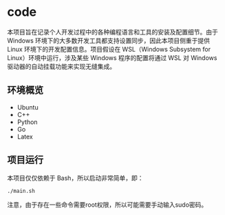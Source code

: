 # code

本项目旨在记录个人开发过程中的各种编程语言和工具的安装及配置细节。由于 Windows 环境下的大多数开发工具都支持设置同步，因此本项目侧重于提供 Linux 环境下的开发配置信息。项目假设在 WSL（Windows Subsystem for Linux）环境中运行，涉及某些 Windows 程序的配置将通过 WSL 对 Windows 驱动器的自动挂载功能来实现无缝集成。

## 环境概览

- Ubuntu
- C++
- Python
- Go
- Latex

## 项目运行

本项目仅仅依赖于 Bash，所以启动非常简单，即：

```bash
./main.sh
```

注意，由于存在一些命令需要root权限，所以可能需要手动输入sudo密码。